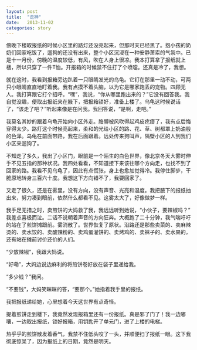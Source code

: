 ```yaml
---
layout: post
title:  "走神"
date:   2013-11-02
categories: story
---
```


傍晚下楼取报纸的时候小区里的路灯还没亮起来，但那时天已经黑了。抱小孩的奶奶们回家吃饭了，遛狗的还没有出来，整个小区沉浸在一种安静萧索的气氛中。已是十一月份，傍晚的温度较低，有风，吹在人身上很凉。我本打算拿了报纸就上楼，所以只穿了一件T恤。开报箱的时候禁不住打了个喷嚏。还真是冷了，我想。

就在这时，我看到报箱旁边趴着一只眼睛发光的乌龟。它钉在那里一动不动，可两只小眼睛直直地盯着我。我有点摸不着头脑，以为它是哪家跑丢的宠物。四顾无人。我打算跟它打个招呼。“嘿”，我说，“你从哪里跑出来的？”它没有回答我。我自觉没趣，便取出报纸夹在腋下，把报箱锁好，准备上楼了。乌龟这时候说话了，“该走了吧？”听起来像是在问我。我回答说，“是啊，走吧。”

我莫名其妙的跟着乌龟开始向小区外走。胳膊被风吹得起鸡皮疙瘩了，我有点后悔穿得太少。路灯这个时候亮起来，柔和的光给小区的路、花、草、树都罩上奶油般的色泽。乌龟在前面带路，我在后面跟着。远处传来狗叫声，隔壁小区的人到我们小区来遛狗了。

不知走了多久，我出了小区门，眼前是一个陌生的白色世界，像北京冬天大雾时伸手不见五指的那种状况。我四处看看，不知道接下来该往哪个方向走，也找不到了回家的路。我看不见乌龟了，因此有点慌张，身上也愈加觉得冷。我停住脚步，干脆原地转身三百六十度。我想这下方向错不了，我要回家了。

又走了很久，还是在雾里，没有方向，没有声音、光亮和温度。我把腋下的报纸抽出来，努力凑到眼前，依然什么都看不见。这雾太大了，好像做梦一样。

我手足无措之时，卖煎饼的大妈救了我，我远远听到她说，“小伙子，要辣椒吗？” 我差点喜极而泣。二话不说朝着声音的方向狂奔。大概跑了二十分钟，我气喘吁吁的站在了煎饼摊跟前。雾消散了。世界恢复了原状。沿路还是那些卖菜的、卖麻辣烫的、卖水饺的、卖酸辣粉的、卖鸡蛋灌饼的、卖烤鸡的、卖袜子的、卖水果的，还有站在摊前讨价还价的人们。

“少放辣椒”，我跟大妈说。

“好嘞”，大妈边说边麻利的将煎饼卷好放在袋子里递给我。

“多少钱？”我问。

“不要钱”，大妈笑眯眯的答，“要那个。”她指着我手里的报纸。

我把报纸递给她，心里想着今天这世界有点奇怪。

提着煎饼走到楼下，我竟然发现报箱里还有一份报纸。真是邪了门了！我一边嘟囔，一边取出报纸，锁好报箱，用钥匙开了单元门，进了上楼的电梯。

热乎乎的煎饼散发着香气，我禁不住低头咬了一头，并顺便扫了报纸一眼。这下我彻底惊呆了，因为报纸上的日期，竟然是明天。